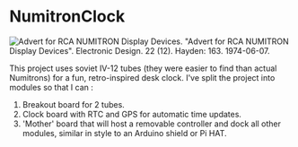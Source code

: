 # NumitronClock
 
![Advert for RCA NUMITRON Display Devices.]([http://url/to/img.png](https://upload.wikimedia.org/wikipedia/commons/2/2e/RCA_Numitron_display_device_June_1974.jpg))
"Advert for RCA NUMITRON Display Devices". Electronic Design. 22 (12). Hayden: 163. 1974-06-07.

This project uses soviet IV-12 tubes (they were easier to find than actual Numitrons) for a fun, retro-inspired desk clock. I've split the project into modules so that I can :
1. Breakout board for 2 tubes.
2. Clock board with RTC and GPS for automatic time updates.
3. 'Mother' board that will host a removable controller and dock all other modules, similar in style to an Arduino shield or Pi HAT.
